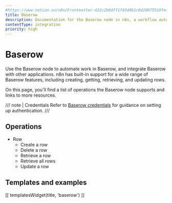 ```yaml
---
#https://www.notion.so/n8n/Frontmatter-432c2b8dff1f43d4b1c8d20075510fe4
title: Baserow
description: Documentation for the Baserow node in n8n, a workflow automation platform. Includes details of operations and configuration, and links to examples and credentials information.
contentType: integration
priority: high
---
```


# Baserow

Use the Baserow node to automate work in Baserow, and integrate Baserow with other applications. n8n has built-in support for a wide range of Baserow features, including creating, getting, retrieving, and updating rows.

On this page, you'll find a list of operations the Baserow node supports and links to more resources.

/// note | Credentials
Refer to [Baserow credentials](/integrations/builtin/credentials/baserow/) for guidance on setting up authentication. 
///

## Operations

* Row
    * Create a row
    * Delete a row
    * Retrieve a row
    * Retrieve all rows
    * Update a row

## Templates and examples

<!-- see https://www.notion.so/n8n/Pull-in-templates-for-the-integrations-pages-37c716837b804d30a33b47475f6e3780 -->
[[ templatesWidget(title, 'baserow') ]]
